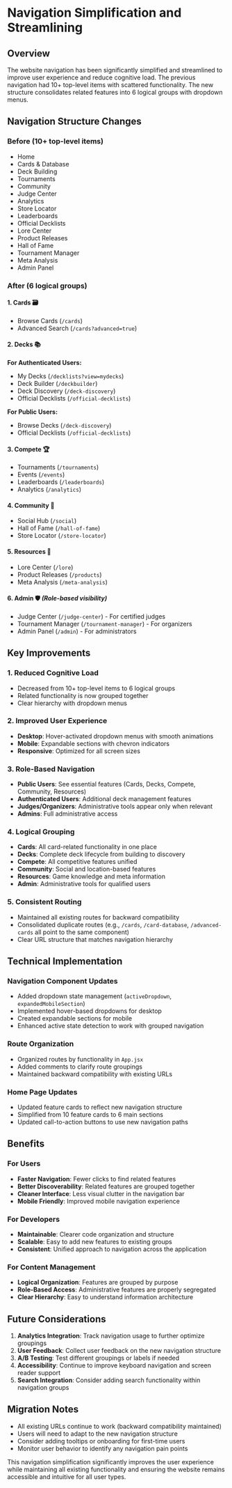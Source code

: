 # Navigation Simplification and Streamlining

## Overview
The website navigation has been significantly simplified and streamlined to improve user experience and reduce cognitive load. The previous navigation had 10+ top-level items with scattered functionality. The new structure consolidates related features into 6 logical groups with dropdown menus.

## Navigation Structure Changes

### Before (10+ top-level items)
- Home
- Cards & Database
- Deck Building
- Tournaments
- Community
- Judge Center
- Analytics
- Store Locator
- Leaderboards
- Official Decklists
- Lore Center
- Product Releases
- Hall of Fame
- Tournament Manager
- Meta Analysis
- Admin Panel

### After (6 logical groups)

#### 1. **Cards** 🗃️
- Browse Cards (`/cards`)
- Advanced Search (`/cards?advanced=true`)

#### 2. **Decks** 📚
**For Authenticated Users:**
- My Decks (`/decklists?view=mydecks`)
- Deck Builder (`/deckbuilder`)
- Deck Discovery (`/deck-discovery`)
- Official Decklists (`/official-decklists`)

**For Public Users:**
- Browse Decks (`/deck-discovery`)
- Official Decklists (`/official-decklists`)

#### 3. **Compete** 🏆
- Tournaments (`/tournaments`)
- Events (`/events`)
- Leaderboards (`/leaderboards`)
- Analytics (`/analytics`)

#### 4. **Community** 👥
- Social Hub (`/social`)
- Hall of Fame (`/hall-of-fame`)
- Store Locator (`/store-locator`)

#### 5. **Resources** 📖
- Lore Center (`/lore`)
- Product Releases (`/products`)
- Meta Analysis (`/meta-analysis`)

#### 6. **Admin** 🛡️ *(Role-based visibility)*
- Judge Center (`/judge-center`) - For certified judges
- Tournament Manager (`/tournament-manager`) - For organizers
- Admin Panel (`/admin`) - For administrators

## Key Improvements

### 1. **Reduced Cognitive Load**
- Decreased from 10+ top-level items to 6 logical groups
- Related functionality is now grouped together
- Clear hierarchy with dropdown menus

### 2. **Improved User Experience**
- **Desktop**: Hover-activated dropdown menus with smooth animations
- **Mobile**: Expandable sections with chevron indicators
- **Responsive**: Optimized for all screen sizes

### 3. **Role-Based Navigation**
- **Public Users**: See essential features (Cards, Decks, Compete, Community, Resources)
- **Authenticated Users**: Additional deck management features
- **Judges/Organizers**: Administrative tools appear only when relevant
- **Admins**: Full administrative access

### 4. **Logical Grouping**
- **Cards**: All card-related functionality in one place
- **Decks**: Complete deck lifecycle from building to discovery
- **Compete**: All competitive features unified
- **Community**: Social and location-based features
- **Resources**: Game knowledge and meta information
- **Admin**: Administrative tools for qualified users

### 5. **Consistent Routing**
- Maintained all existing routes for backward compatibility
- Consolidated duplicate routes (e.g., `/cards`, `/card-database`, `/advanced-cards` all point to the same component)
- Clear URL structure that matches navigation hierarchy

## Technical Implementation

### Navigation Component Updates
- Added dropdown state management (`activeDropdown`, `expandedMobileSection`)
- Implemented hover-based dropdowns for desktop
- Created expandable sections for mobile
- Enhanced active state detection to work with grouped navigation

### Route Organization
- Organized routes by functionality in `App.jsx`
- Added comments to clarify route groupings
- Maintained backward compatibility with existing URLs

### Home Page Updates
- Updated feature cards to reflect new navigation structure
- Simplified from 10 feature cards to 6 main sections
- Updated call-to-action buttons to use new navigation paths

## Benefits

### For Users
- **Faster Navigation**: Fewer clicks to find related features
- **Better Discoverability**: Related features are grouped together
- **Cleaner Interface**: Less visual clutter in the navigation bar
- **Mobile Friendly**: Improved mobile navigation experience

### For Developers
- **Maintainable**: Clearer code organization and structure
- **Scalable**: Easy to add new features to existing groups
- **Consistent**: Unified approach to navigation across the application

### For Content Management
- **Logical Organization**: Features are grouped by purpose
- **Role-Based Access**: Administrative features are properly segregated
- **Clear Hierarchy**: Easy to understand information architecture

## Future Considerations

1. **Analytics Integration**: Track navigation usage to further optimize groupings
2. **User Feedback**: Collect user feedback on the new navigation structure
3. **A/B Testing**: Test different groupings or labels if needed
4. **Accessibility**: Continue to improve keyboard navigation and screen reader support
5. **Search Integration**: Consider adding search functionality within navigation groups

## Migration Notes

- All existing URLs continue to work (backward compatibility maintained)
- Users will need to adapt to the new navigation structure
- Consider adding tooltips or onboarding for first-time users
- Monitor user behavior to identify any navigation pain points

This navigation simplification significantly improves the user experience while maintaining all existing functionality and ensuring the website remains accessible and intuitive for all user types.